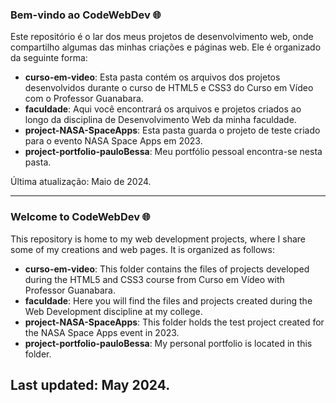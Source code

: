 ### Bem-vindo ao CodeWebDev 🌐

Este repositório é o lar dos meus projetos de desenvolvimento web, onde compartilho algumas das minhas criações e páginas web. Ele é organizado da seguinte forma:

- **curso-em-video**: Esta pasta contém os arquivos dos projetos desenvolvidos durante o curso de HTML5 e CSS3 do Curso em Vídeo com o Professor Guanabara.
- **faculdade**: Aqui você encontrará os arquivos e projetos criados ao longo da disciplina de Desenvolvimento Web da minha faculdade.
- **project-NASA-SpaceApps**: Esta pasta guarda o projeto de teste criado para o evento NASA Space Apps em 2023.
- **project-portfolio-pauloBessa**: Meu portfólio pessoal encontra-se nesta pasta.

Última atualização: Maio de 2024.

---

### Welcome to CodeWebDev 🌐

This repository is home to my web development projects, where I share some of my creations and web pages. It is organized as follows:

- **curso-em-video**: This folder contains the files of projects developed during the HTML5 and CSS3 course from Curso em Vídeo with Professor Guanabara.
- **faculdade**: Here you will find the files and projects created during the Web Development discipline at my college.
- **project-NASA-SpaceApps**: This folder holds the test project created for the NASA Space Apps event in 2023.
- **project-portfolio-pauloBessa**: My personal portfolio is located in this folder.

Last updated: May 2024.
---

